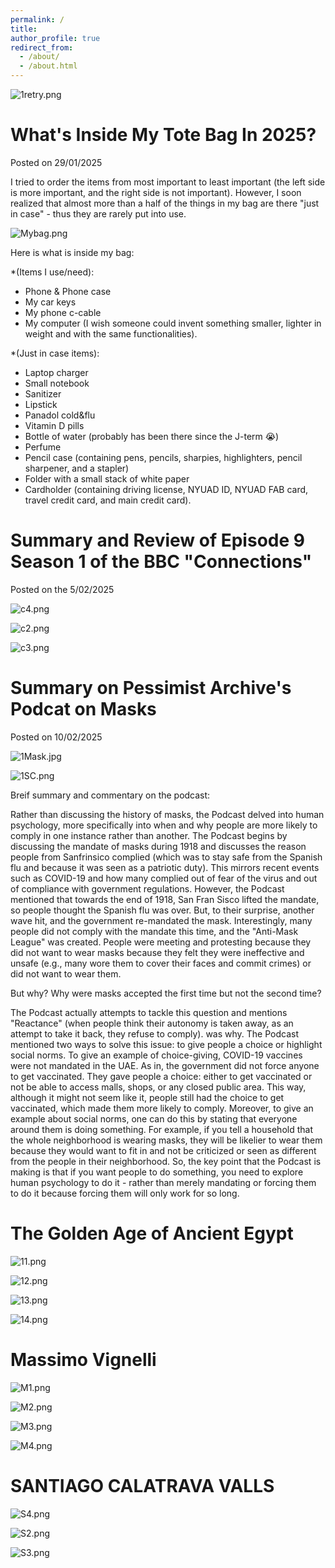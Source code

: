```yaml
---
permalink: /
title:
author_profile: true
redirect_from: 
  - /about/
  - /about.html
---
```

![1retry.png](https://alhanoof-ali-albeshr.github.io/AlhanoofAli-Portfolio.github.io//images/1retry.png)

What's Inside My Tote Bag In 2025?
======
Posted on 29/01/2025

I tried to order the items from most important to least important (the left side is more important, and the right side is not            important). However, I soon realized that almost more than a half of the things in my bag are there "just in case" - thus they are rarely put into use. 

![Mybag.png](https://alhanoof-ali-albeshr.github.io/AlhanoofAli-Portfolio.github.io//images/Mybag.png)

Here is what is inside my bag: 

*(Items I use/need): 
- Phone & Phone case
- My car keys
- My phone c-cable
- My computer (I wish someone could invent something smaller, lighter in weight and with the same functionalities).
  
*(Just in case items):
- Laptop charger
- Small notebook
- Sanitizer
- Lipstick
- Panadol cold&flu
- Vitamin D pills
- Bottle of water (probably has been there since the J-term 😭)
- Perfume
- Pencil case (containing pens, pencils, sharpies, highlighters, pencil sharpener, and a stapler)
- Folder with a small stack of white paper
- Cardholder (containing driving license, NYUAD ID, NYUAD FAB card, travel credit card, and main credit card).

Summary and Review of Episode 9 Season 1 of the BBC "Connections"
======
Posted on the 5/02/2025

![c4.png](https://alhanoof-ali-albeshr.github.io/AlhanoofAli-Portfolio.github.io//images/c4.png)

![c2.png](https://alhanoof-ali-albeshr.github.io/AlhanoofAli-Portfolio.github.io//images/c2.png)

![c3.png](https://alhanoof-ali-albeshr.github.io/AlhanoofAli-Portfolio.github.io//images/c3.png)

Summary on Pessimist Archive's Podcat on Masks
======
Posted on 10/02/2025

![1Mask.jpg](https://alhanoof-ali-albeshr.github.io/AlhanoofAli-Portfolio.github.io//images/1Mask.jpg)

![1SC.png](https://alhanoof-ali-albeshr.github.io/AlhanoofAli-Portfolio.github.io//images/1SC.png)


Breif summary and commentary on the podcast: 

Rather than discussing the history of masks, the Podcast delved into human psychology, more specifically into when and why people are more likely to comply in one instance rather than another. The Podcast begins by discussing the mandate of masks during 1918 and discusses the reason people from Sanfrinsico complied (which was to stay safe from the Spanish flu and because it was seen as a patriotic duty). This mirrors recent events such as COVID-19 and how many complied out of fear of the virus and out of compliance with government regulations. However, the Podcast mentioned that towards the end of 1918, San Fran Sisco lifted the mandate, so people thought the Spanish flu was over. But, to their surprise, another wave hit, and the government re-mandated the mask. Interestingly, many people did not comply with the mandate this time, and the "Anti-Mask League" was created. People were meeting and protesting because they did not want to wear masks because they felt they were ineffective and unsafe (e.g., many wore them to cover their faces and commit crimes) or did not want to wear them. 

But why? Why were masks accepted the first time but not the second time? 

The Podcast actually attempts to tackle this question and mentions "Reactance" (when people think their autonomy is taken away, as an attempt to take it back, they refuse to comply). was why. The Podcast mentioned two ways to solve this issue: to give people a choice or highlight social norms. To give an example of choice-giving, COVID-19 vaccines were not mandated in the UAE. As in, the government did not force anyone to get vaccinated. They gave people a choice: either to get vaccinated or not be able to access malls, shops, or any closed public area. This way, although it might not seem like it, people still had the choice to get vaccinated, which made them more likely to comply. Moreover, to give an example about social norms, one can do this by stating that everyone around them is doing something. For example, if you tell a household that the whole neighborhood is wearing masks, they will be likelier to wear them because they would want to fit in and not be criticized or seen as different from the people in their neighborhood. So, the key point that the Podcast is making is that if you want people to do something, you need to explore human psychology to do it - rather than merely mandating or forcing them to do it because forcing them will only work for so long. 

The Golden Age of Ancient Egypt
======
![11.png](https://alhanoof-ali-albeshr.github.io/AlhanoofAli-Portfolio.github.io//images/11.png)

![12.png](https://alhanoof-ali-albeshr.github.io/AlhanoofAli-Portfolio.github.io//images/12.png)

![13.png](https://alhanoof-ali-albeshr.github.io/AlhanoofAli-Portfolio.github.io//images/13.png)

![14.png](https://alhanoof-ali-albeshr.github.io/AlhanoofAli-Portfolio.github.io//images/14.png)

Massimo Vignelli
======
![M1.png](https://alhanoof-ali-albeshr.github.io/AlhanoofAli-Portfolio.github.io//images/M1.png)

![M2.png](https://alhanoof-ali-albeshr.github.io/AlhanoofAli-Portfolio.github.io//images/M2.png)

![M3.png](https://alhanoof-ali-albeshr.github.io/AlhanoofAli-Portfolio.github.io//images/M3.png)

![M4.png](https://alhanoof-ali-albeshr.github.io/AlhanoofAli-Portfolio.github.io//images/M4.png)

SANTIAGO CALATRAVA VALLS
======
![S4.png](https://alhanoof-ali-albeshr.github.io/AlhanoofAli-Portfolio.github.io//images/S4.png)

![S2.png](https://alhanoof-ali-albeshr.github.io/AlhanoofAli-Portfolio.github.io//images/S2.png)

![S3.png](https://alhanoof-ali-albeshr.github.io/AlhanoofAli-Portfolio.github.io//images/S3.png)
